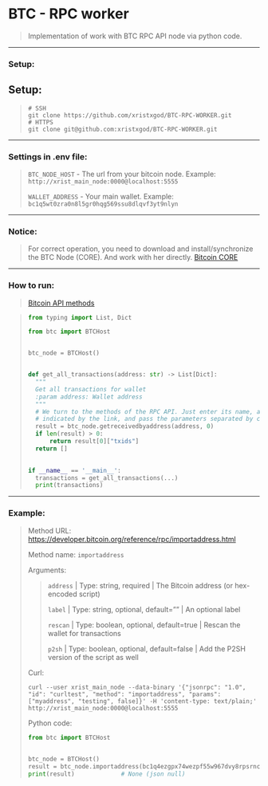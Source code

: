 # BTC - RPC worker

>Implementation of work with BTC RPC API node via python code.

-----
### Setup:
## Setup:
>```shell
> # SSH
> git clone https://github.com/xristxgod/BTC-RPC-WORKER.git
> # HTTPS
> git clone git@github.com:xristxgod/BTC-RPC-WORKER.git
>```

-----
### Settings in .env file:
> `BTC_NODE_HOST` - The url from your bitcoin node. Example: `http://xrist_main_node:0000@localhost:5555`
> 
> `WALLET_ADDRESS` - Your main wallet. Example: `bc1q5wt0zra0n8l5gr0hqg569ssu8dlqvf3yt9nlyn`

-----
### Notice:
> For correct operation, you need to download and install/synchronize the BTC Node (CORE). 
> And work with her directly. [Bitcoin CORE](https://bitcoincore.org/en/download/)

-----
### How to run:
> [Bitcoin API methods](https://developer.bitcoin.org/reference/rpc/)

> ```python
> from typing import List, Dict
> 
> from btc import BTCHost
> 
> 
> btc_node = BTCHost()
> 
> 
> def get_all_transactions(address: str) -> List[Dict]:
>   """
>   Get all transactions for wallet
>   :param address: Wallet address
>   """
>   # We turn to the methods of the RPC API. Just enter its name, as
>   # indicated by the link, and pass the parameters separated by commas.
>   result = btc_node.getreceivedbyaddress(address, 0) 
>   if len(result) > 0:
>       return result[0]["txids"]
>   return []
> 
>   
> if __name__ == '__main__':
>   transactions = get_all_transactions(...)
>   print(transactions)
> 
> ```

-----
### Example:
> Method URL: https://developer.bitcoin.org/reference/rpc/importaddress.html
> 
> Method name: `importaddress` 
> 
> Arguments: 
>> `address` | Type: string, required | The Bitcoin address (or hex-encoded script)
>>
>> `label` | Type: string, optional, default=”” | An optional label
>>
>> `rescan` | Type: boolean, optional, default=true | Rescan the wallet for transactions
>>
>> `p2sh` | Type: boolean, optional, default=false | Add the P2SH version of the script as well
> 
> Curl:
> ```shell
> curl --user xrist_main_node --data-binary '{"jsonrpc": "1.0", "id": "curltest", "method": "importaddress", "params": ["myaddress", "testing", false]}' -H 'content-type: text/plain;' http://xrist_main_node:0000@localhost:5555
> ```
>
> Python code:
> ```python
> from btc import BTCHost
>  
>
> btc_node = BTCHost()
> result = btc_node.importaddress(bc1q4ezgpx74wezpf55w967dvy8rpsrncptgw0u8a7, "", True, False)
> print(result)             # None (json null)
> ```
